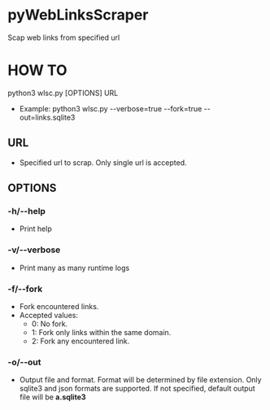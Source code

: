 # pyWebLinksScraper
Scap web links from specified url

# HOW TO
python3 wlsc.py [OPTIONS] URL
 - Example: python3 wlsc.py --verbose=true --fork=true --out=links.sqlite3

## URL
 - Specified url to scrap. Only single url is accepted.

## OPTIONS
### -h/--help
- Print help

### -v/--verbose
- Print many as many runtime logs

### -f/--fork
- Fork encountered links.
- Accepted values:
  - 0: No fork.
  - 1: Fork only links within the same domain.
  - 2: Fork any encountered link.

### -o/--out
- Output file and format. Format will be determined by file extension. Only sqlite3 and json formats are supported. If not specified, default output file will be **a.sqlite3**
